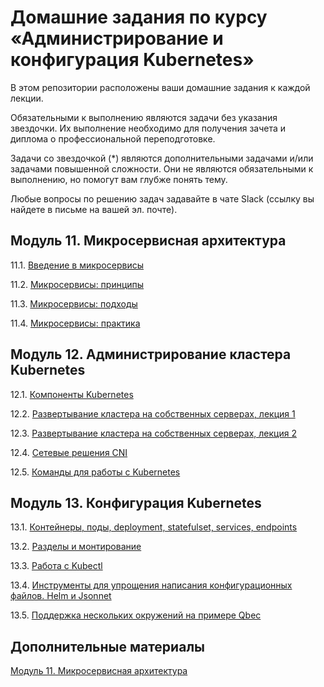 # Домашние задания по курсу «Администрирование и конфигурация Kubernetes»

В этом репозитории расположены ваши домашние задания к каждой лекции. 

Обязательными к выполнению являются задачи без указания звездочки. Их выполнение необходимо для получения зачета и диплома о профессиональной переподготовке.

Задачи со звездочкой (*) являются дополнительными задачами и/или задачами повышенной сложности. Они не являются обязательными к выполнению, но помогут вам глубже понять тему.

Любые вопросы по решению задач задавайте в чате Slack (ссылку вы найдете в письме на вашей эл. почте).

## Модуль 11. Микросервисная архитектура

11.1. [Введение в микросервисы](https://github.com/netology-code/devkub-homeworks/blob/main/11-microservices-01-intro.md)

11.2. [Микросервисы: принципы](https://github.com/netology-code/devkub-homeworks/blob/main/11-microservices-02-principles.md)

11.3. [Микросервисы: подходы](https://github.com/netology-code/devkub-homeworks/blob/main/11-microservices-03-approaches.md)

11.4. [Микросервисы: практика]()


## Модуль 12. Администрирование кластера Kubernetes

12.1. [Компоненты Kubernetes]()

12.2. [Развертывание кластера на собственных серверах, лекция 1]()

12.3. [Развертывание кластера на собственных серверах, лекция 2]()

12.4. [Сетевые решения CNI]()

12.5. [Команды для работы с Kubernetes]()


## Модуль 13. Конфигурация Kubernetes	

13.1. [Контейнеры, поды, deployment, statefulset, services, endpoints]()

13.2. [Разделы и монтирование]()

13.3. [Работа c Kubectl]()

13.4. [Инструменты для упрощения написания конфигурационных файлов. Helm и Jsonnet]()

13.5. [Поддержка нескольких окружений на примере Qbec]()


## Дополнительные материалы

[Модуль 11. Микросервисная архитектура]()
